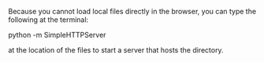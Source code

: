 Because you cannot load local files directly in the browser, you can type the following at the terminal:

python -m SimpleHTTPServer

at the location of the files to start a server that hosts the directory.